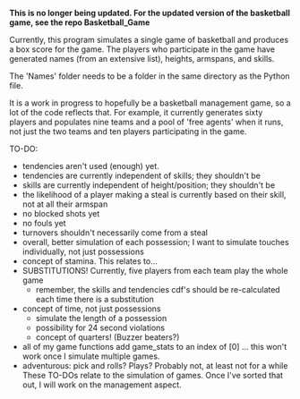 **This is no longer being updated. For the updated version of the basketball game, see the repo Basketball_Game**



Currently, this program simulates a single game of basketball and produces a box score for the game.
The players who participate in the game have generated names (from an extensive list), heights, armspans, and skills.

The 'Names' folder needs to be a folder in the same directory as the Python file.

It is a work in progress to hopefully be a basketball management game, so a lot of the code reflects that.
For example, it currently generates sixty players and populates nine teams and a pool of 'free agents' when it runs, not just
the two teams and ten players participating in the game.

TO-DO:
- tendencies aren't used (enough) yet.
- tendencies are currently independent of skills; they shouldn't be
- skills are currently independent of height/position; they shouldn't be
- the likelihood of a player making a steal is currently based on their skill, not at all their armspan
- no blocked shots yet
- no fouls yet
- turnovers shouldn't necessarily come from a steal
- overall, better simulation of each possession; I want to simulate touches individually, not just possessions
- concept of stamina. This relates to...
- SUBSTITUTIONS! Currently, five players from each team play the whole game
    - remember, the skills and tendencies cdf's should be re-calculated each time there is a substitution
- concept of time, not just possessions
    - simulate the length of a possession
    - possibility for 24 second violations
    - concept of quarters! (Buzzer beaters?)
- all of my game functions add game_stats to an index of [0] ... this won't work once I simulate multiple games.
- adventurous: pick and rolls? Plays? Probably not, at least not for a while
These TO-DOs relate to the simulation of games. Once I've sorted that out, I will work on the management aspect.
